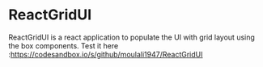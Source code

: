 # ReactGridUI
ReactGridUI is a react application to populate the UI with grid layout using the box components.
Test it here :https://codesandbox.io/s/github/moulali1947/ReactGridUI
